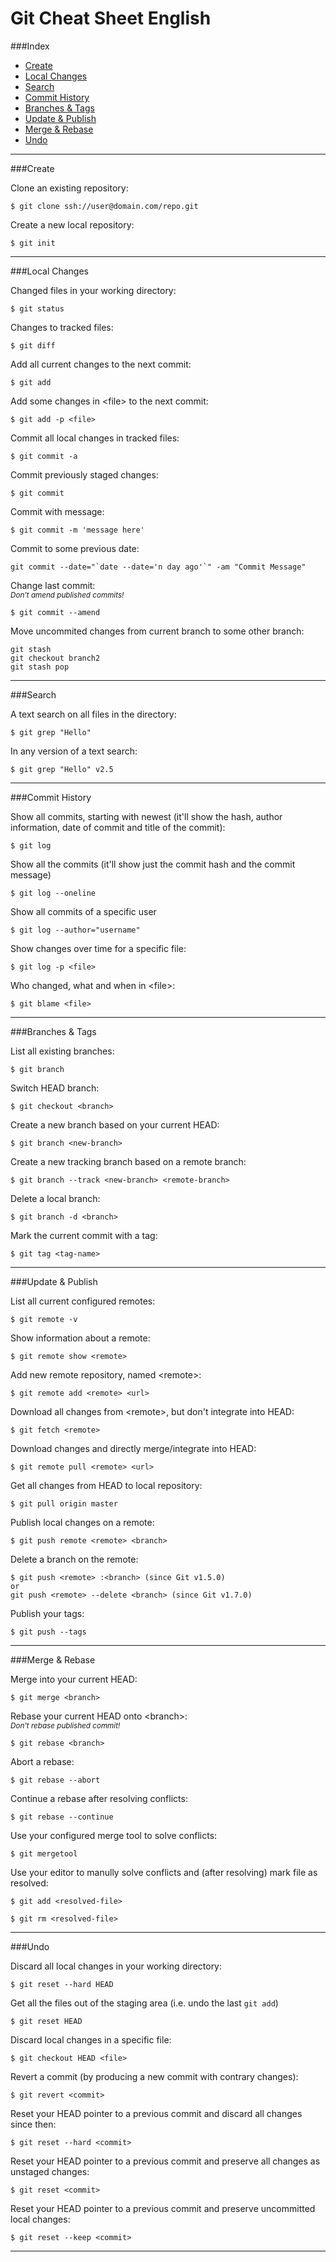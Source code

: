 Git Cheat Sheet English
===============


###Index
* [Create](#create)
* [Local Changes](#local-changes)
* [Search](#search)
* [Commit History](#commit-history)
* [Branches & Tags](#branches--tags)
* [Update & Publish](#update--publish)
* [Merge & Rebase](#merge--rebase)
* [Undo](#undo)

<hr>
###Create

Clone an existing repository:
```
$ git clone ssh://user@domain.com/repo.git
```

Create a new local repository:
```
$ git init
```

<hr>
###Local Changes

Changed files in your working directory:
```
$ git status
```

Changes to tracked files:
```
$ git diff
```

Add all current changes to the next commit:
```
$ git add
```

Add some changes in &lt;file&gt; to the next commit:
```
$ git add -p <file>
```

Commit all local changes in tracked files:
```
$ git commit -a
```

Commit previously staged changes:
```
$ git commit
```

Commit with message:
```
$ git commit -m 'message here'
```

Commit to some previous date:
```
git commit --date="`date --date='n day ago'`" -am "Commit Message"
```

Change last commit:<br>
<em><sub>Don't amend published commits!</sub></em>
```
$ git commit --amend
```
Move uncommited changes from current branch to some other branch:<br>
```
git stash
git checkout branch2
git stash pop
```

<hr>
###Search

A text search on all files in the directory:
```
$ git grep "Hello"
```

In any version of a text search:
```
$ git grep "Hello" v2.5
```

<hr>
###Commit History

Show all commits, starting with newest (it'll show the hash, author information, date of commit and title of the commit):
```
$ git log
```

Show all the commits (it'll show just the commit hash and the commit message)
```
$ git log --oneline
```

Show all commits of a specific user
```
$ git log --author="username"
```

Show changes over time for a specific file:
```
$ git log -p <file>
```

Who changed, what and when in &lt;file&gt;:
```
$ git blame <file>
```

<hr>
###Branches & Tags

List all existing branches:
```
$ git branch
```

Switch HEAD branch:
```
$ git checkout <branch>
```

Create a new branch based on your current HEAD:
```
$ git branch <new-branch>
```

Create a new tracking branch based on a remote branch:
```
$ git branch --track <new-branch> <remote-branch>
```

Delete a local branch:
```
$ git branch -d <branch>
```

Mark the current commit with a tag:
```
$ git tag <tag-name>
```

<hr>
###Update & Publish

List all current configured remotes:
```
$ git remote -v
```

Show information about a remote:
```
$ git remote show <remote>
```

Add new remote repository, named &lt;remote&gt;:
```
$ git remote add <remote> <url>
```

Download all changes from &lt;remote&gt;, but don't integrate into HEAD:
```
$ git fetch <remote>
```

Download changes and directly merge/integrate into HEAD:
```
$ git remote pull <remote> <url>
```

Get all changes from HEAD to local repository:
```
$ git pull origin master
```

Publish local changes on a remote:
```
$ git push remote <remote> <branch>
```

Delete a branch on the remote:
```
$ git push <remote> :<branch> (since Git v1.5.0)
or
git push <remote> --delete <branch> (since Git v1.7.0)
```

Publish your tags:
```
$ git push --tags
```

<hr>
###Merge & Rebase

Merge <branch> into your current HEAD:
```
$ git merge <branch>
```

Rebase your current HEAD onto &lt;branch&gt;:<br>
<em><sub>Don't rebase published commit!</sub></em>
```
$ git rebase <branch>
```

Abort a rebase:
```
$ git rebase --abort
```

Continue a rebase after resolving conflicts:
```
$ git rebase --continue
```

Use your configured merge tool to solve conflicts:
```
$ git mergetool
```

Use your editor to manully solve conflicts and (after resolving) mark file as resolved:
```
$ git add <resolved-file>
```
```
$ git rm <resolved-file>
```

<hr>
###Undo

Discard all local changes in your working directory:
```
$ git reset --hard HEAD
```

Get all the files out of the staging area (i.e. undo the last `git add`)
```
$ git reset HEAD
```

Discard local changes in a specific file:
```
$ git checkout HEAD <file>
```

Revert a commit (by producing a new commit with contrary changes):
```
$ git revert <commit>
```

Reset your HEAD pointer to a previous commit and discard all changes since then:
```
$ git reset --hard <commit>
```

Reset your HEAD pointer to a previous commit and preserve all changes as unstaged changes:
```
$ git reset <commit>
```

Reset your HEAD pointer to a previous commit and preserve uncommitted local changes:
```
$ git reset --keep <commit>
```

<hr>
